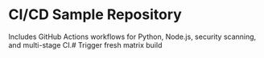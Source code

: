 # CI/CD Sample Repository

Includes GitHub Actions workflows for Python, Node.js, security scanning, and multi-stage CI.#   T r i g g e r   f r e s h   m a t r i x   b u i l d 
 
 